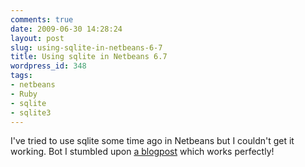 ```yaml
---
comments: true
date: 2009-06-30 14:28:24
layout: post
slug: using-sqlite-in-netbeans-6-7
title: Using sqlite in Netbeans 6.7
wordpress_id: 348
tags:
- netbeans
- Ruby
- sqlite
- sqlite3
---
```


I've tried to use sqlite some time ago in Netbeans but I couldn't get it working. Bot I stumbled upon [a blogpost](http://blog.code-purity.com/archives/2008/10/29/sqlite_for_netbeans/) which works perfectly!
